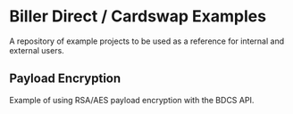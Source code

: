 # Biller Direct / Cardswap Examples
A repository of example projects to be used as a reference for internal and external users.

## Payload Encryption
Example of using RSA/AES payload encryption with the BDCS API.



